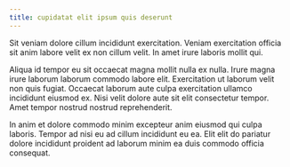```yaml
---
title: cupidatat elit ipsum quis deserunt
---
```


Sit veniam dolore cillum incididunt exercitation. Veniam exercitation officia sit anim labore velit ex non cillum velit. In amet irure laboris mollit qui.

Aliqua id tempor eu sit occaecat magna mollit nulla ex nulla. Irure magna irure laborum laborum commodo labore elit. Exercitation ut laborum velit non quis fugiat. Occaecat laborum aute culpa exercitation ullamco incididunt eiusmod ex. Nisi velit dolore aute sit elit consectetur tempor. Amet tempor nostrud nostrud reprehenderit.

In anim et dolore commodo minim excepteur anim eiusmod qui culpa laboris. Tempor ad nisi eu ad cillum incididunt eu ea. Elit elit do pariatur dolore incididunt proident ad laborum minim ea duis commodo officia consequat.